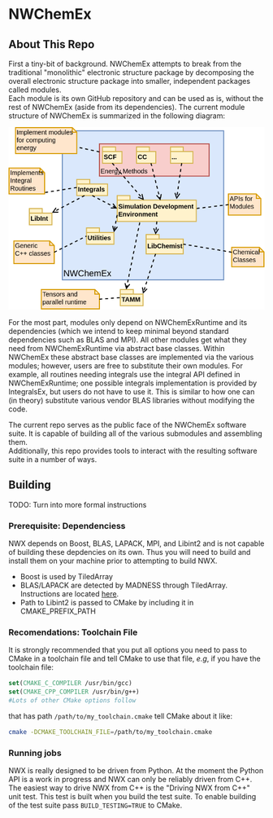 # NWChemEx

## About This Repo

First a tiny-bit of background.  NWChemEx attempts to break from the 
traditional "monolithic" electronic structure package by decomposing the overall
electronic structure package into smaller, independent packages called modules.  
Each module is its own GitHub repository and can be used as is, without the rest
of NWChemEx (aside from its dependencies).  The current module structure of 
NWChemEx is summarized in the following diagram:
 
![](dox/uml/program_structure.png)
 
For the most part, modules only depend on NWChemExRuntime and its dependencies 
(which we intend to keep minimal beyond standard dependencies such as BLAS and
MPI).  All other modules get what they need from NWChemExRuntime via abstract 
base classes.  Within NWChemEx these abstract base classes are implemented 
via the various modules; however, users are free to substitute their own 
modules.  For example, all routines needing integrals use the integral API 
defined in NWChemExRuntime; one possible integrals implementation 
is provided by IntegralsEx, but users do not have to use it.  This is similar
to how one can (in theory) substitute various vendor BLAS libraries without 
modifying the code.

The current repo serves as the public face of the NWChemEx software suite.  It
is capable of building all of the various submodules and assembling them.  
Additionally, this repo provides tools to interact with the resulting 
software suite in a number of ways. 

## Building

TODO: Turn into more formal instructions

### Prerequisite: Dependenciess

NWX depends on Boost, BLAS, LAPACK, MPI, and Libint2 and is not capable of
building these depdencies on its own. Thus you will need to build and install
them on your machine prior to attempting to build NWX.

- Boost is used by TiledArray
- BLAS/LAPACK are detected by MADNESS through TiledArray. Instructions are
  located
  [here](https://github.com/ValeevGroup/tiledarray/blob/master/INSTALL.md).
- Path to Libint2 is passed to CMake by including it in CMAKE_PREFIX_PATH

### Recomendations: Toolchain File

It is strongly recommended that you put all options you need to pass to CMake in
a toolchain file and tell CMake to use that file, *e.g*, if you have the
toolchain file:

```.cmake
set(CMAKE_C_COMPILER /usr/bin/gcc)
set(CMAKE_CPP_COMPILER /usr/bin/g++)
#Lots of other CMake options follow
```

that has path `/path/to/my_toolchain.cmake` tell CMake about it like:

```.sh
cmake -DCMAKE_TOOLCHAIN_FILE=/path/to/my_toolchain.cmake
```

### Running jobs

NWX is really designed to be driven from Python. At the moment the Python API is
a work in progress and NWX can only be reliably driven from C++. The easiest way
to drive NWX from C++ is the "Driving NWX from C++" unit test. This test is
built when you build the test suite. To enable building of the test suite pass
`BUILD_TESTING=TRUE` to CMake.


